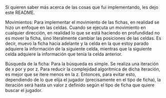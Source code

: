 Si quieren saber más acerca de las cosas que fui implementando, les dejo este README.

Movimientos:
  Para implementar el movimiento de las fichas, en realidad se hizo un enfoque en las celdas.
  Cuando se ejecuta un movimiento en cualquier dirección, en realidad lo que se está haciendo
  en profundidad no es mover la ficha, sino literalmente cambiar las posiciones de las celdas.
  Es decir, muevo la ficha hacia adelante y la celda en la que estoy parado adquiere la información
  de la siguiente celda, mientras que la siguiente celda adquiere la información que tenía la celda anterior.

Búsqueda de la ficha:
  Para la búsqueda es simple. Se realiza una iteración de x por y por z.
  Para reducir la complejidad algorítmica de dicha iteración, es mejor que se itere menos en la z.
  Entonces, para evitar esto, dependiendo de lo que elija el jugador (precisamente en el tipo de ficha),
  la iteración será hasta un valor z definido según el tipo de ficha que quiere buscar el jugador.